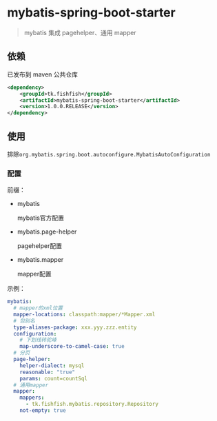 # mybatis-spring-boot-starter

> mybatis 集成 pagehelper、通用 mapper

## 依赖

已发布到 maven 公共仓库

```xml
<dependency>
    <groupId>tk.fishfish</groupId>
    <artifactId>mybatis-spring-boot-starter</artifactId>
    <version>1.0.0.RELEASE</version>
</dependency>
```

## 使用

排除`org.mybatis.spring.boot.autoconfigure.MybatisAutoConfiguration`

### 配置

前缀：

- mybatis

    mybatis官方配置

- mybatis.page-helper

    pagehelper配置

- mybatis.mapper

    mapper配置

示例：

```yml
mybatis:
  # mapper的xml位置
  mapper-locations: classpath:mapper/*Mapper.xml
  # 包别名
  type-aliases-package: xxx.yyy.zzz.entity
  configuration:
    # 下划线转驼峰
    map-underscore-to-camel-case: true
  # 分⻚
  page-helper:
    helper-dialect: mysql
    reasonable: "true"
    params: count=countSql
  # 通用mapper
  mapper:
    mappers:
      - tk.fishfish.mybatis.repository.Repository
    not-empty: true
```
